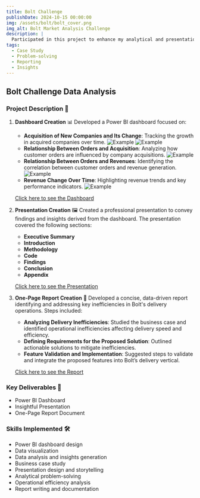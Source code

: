 ```yaml
---
title: Bolt Challenge
publishDate: 2024-10-15 00:00:00
img: /assets/bolt/bolt_cover.png
img_alt: Bolt Market Analysis Challenge
description: |
  Participated in this project to enhance my analytical and presentation skills by tackling a multi-faceted business challenge.
tags:
  - Case Study
  - Problem-solving
  - Reporting
  - Insights
---
```


## Bolt Challenge Data Analysis

### Project Description 🚀   

1. **Dashboard Creation** 📊
   Developed a Power BI dashboard focused on:  
   - **Acquisition of New Companies and Its Change**: Tracking the growth in acquired companies over time. 
   ![Example](/assets/bolt/bolt1.png)
   ![Example](/assets/bolt/bolt2.png)
   - **Relationship Between Orders and Acquisition**: Analyzing how customer orders are influenced by company acquisitions.
   ![Example](/assets/bolt/bolt3.png)
   - **Relationship Between Orders and Revenues**: Identifying the correlation between customer orders and revenue generation.
   ![Example](/assets/bolt/bolt4.png)
   - **Revenue Change Over Time**: Highlighting revenue trends and key performance indicators.
   ![Example](/assets/bolt/bolt5.png)

   [Click here to see the Dashboard](https://app.powerbi.com/view?r=eyJrIjoiMDgzNzMyNjctZTNkNy00MmU5LThiZGQtM2Y0YzJmNWE4OTY2IiwidCI6IjZkOTIxZjkyLWY0Y2UtNGNlMC1hY2ZhLTkyNjg3ODUxMDc4MCJ9&pageName=451aeba4804931a33d8b&disablecdnExpiration=1725817745)

2. **Presentation Creation** 🖼️ 
   Created a professional presentation to convey findings and insights derived from the dashboard. The presentation covered the following sections:  
   - **Executive Summary**
   - **Introduction**
   - **Methodology**
   - **Code**
   - **Findings**
   - **Conclusion**
   - **Appendix**

   [Click here to see the Presentation](/assets/bolt/Bolt_presentation.pdf)

3. **One-Page Report Creation** 📝
   Developed a concise, data-driven report identifying and addressing key inefficiencies in Bolt's delivery operations. Steps included:  
   - **Analyzing Delivery Inefficiencies**: Studied the business case and identified operational inefficiencies affecting delivery speed and efficiency.  
   - **Defining Requirements for the Proposed Solution**: Outlined actionable solutions to mitigate inefficiencies.  
   - **Feature Validation and Implementation**: Suggested steps to validate and integrate the proposed features into Bolt’s delivery vertical.

   [Click here to see the Report](/assets/bolt/Data_discovery.pdf)  

### Key Deliverables 🎯
- Power BI Dashboard  
- Insightful Presentation  
- One-Page Report Document  

### Skills Implemented 🛠️
- Power BI dashboard design  
- Data visualization  
- Data analysis and insights generation  
- Business case study  
- Presentation design and storytelling  
- Analytical problem-solving  
- Operational efficiency analysis  
- Report writing and documentation  
